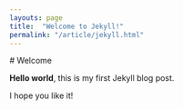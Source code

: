 ```yaml
---
layouts: page
title:  "Welcome to Jekyll!"
permalink: "/article/jekyll.html"
---
```


<div markdown="1">
# Welcome

**Hello world**, this is my first Jekyll blog post.

I hope you like it!
</div>